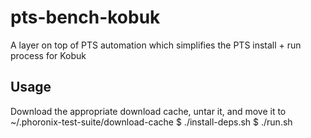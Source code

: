 # pts-bench-kobuk

A layer on top of PTS automation which simplifies the PTS install + run process for Kobuk

## Usage
Download the appropriate download cache, untar it, and move it to ~/.phoronix-test-suite/download-cache
$ ./install-deps.sh
$ ./run.sh


